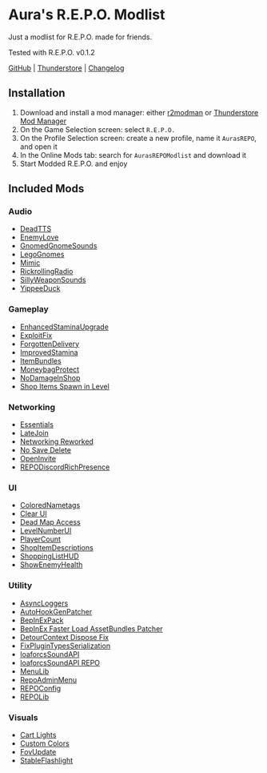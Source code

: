 # Aura's R.E.P.O. Modlist

Just a modlist for R.E.P.O. made for friends.

Tested with R.E.P.O. v0.1.2

[GitHub](https://github.com/GroundAura/Auras_REPO_Modlist) | [Thunderstore](https://thunderstore.io/c/repo/p/GroundAura/AurasREPOModlist/) | [Changelog](https://thunderstore.io/c/repo/p/GroundAura/AurasREPOModlist/changelog/)

## Installation

1. Download and install a mod manager: either [r2modman](https://thunderstore.io/c/repo/p/ebkr/r2modman/) or [Thunderstore Mod Manager](https://www.overwolf.com/app/Thunderstore-Thunderstore_Mod_Manager)
2. On the Game Selection screen: select `R.E.P.O.`
3. On the Profile Selection screen: create a new profile, name it `AurasREPO`, and open it
4. In the Online Mods tab: search for `AurasREPOModlist` and download it
5. Start Modded R.E.P.O. and enjoy

## Included Mods

### Audio

- [DeadTTS](https://thunderstore.io/c/repo/p/flipf17/DeadTTS/)
- [EnemyLove](https://thunderstore.io/c/repo/p/sunryze/EnemyLove/)
- [GnomedGnomeSounds](https://thunderstore.io/c/repo/p/JacuJ/GnomedGnomeSounds/)
- [LegoGnomes](https://thunderstore.io/c/repo/p/ColtG5/LegoGnomes/)
- [Mimic](https://thunderstore.io/c/repo/p/eth9n/Mimic/)
- [RickrollingRadio](https://thunderstore.io/c/repo/p/LanguidRat/RickrollingRadio/)
- [SillyWeaponSounds](https://thunderstore.io/c/repo/p/JacuJ/SillyWeaponSounds/)
- [YippeeDuck](https://thunderstore.io/c/repo/p/SteamBlizzard/YippeeDuck/)

### Gameplay

- [EnhancedStaminaUpgrade](https://thunderstore.io/c/repo/p/Traktool/EnhancedStaminaUpgrade/)
- [ExploitFix](https://thunderstore.io/c/repo/p/Enchanted_Games/ExploitFix/)
- [ForgottenDelivery](https://thunderstore.io/c/repo/p/eXish/ForgottenDelivery/)
- [ImprovedStamina](https://thunderstore.io/c/repo/p/Flopper/ImprovedStamina/)
- [ItemBundles](https://thunderstore.io/c/repo/p/SeroRonin/ItemBundles/)
- [MoneybagProtect](https://thunderstore.io/c/repo/p/amcdev/MoneybagProtect/)
- [NoDamageInShop](https://thunderstore.io/c/repo/p/Snowlance/NoDamageInShop/)
- [Shop Items Spawn in Level](https://thunderstore.io/c/repo/p/itsUndefined/Shop_Items_Spawn_in_Level/)

### Networking

- [Essentials](https://thunderstore.io/c/repo/p/CCarrMcMahon/Essentials/)
- [LateJoin](https://thunderstore.io/c/repo/p/Rebateman/LateJoin/)
- [Networking Reworked](https://thunderstore.io/c/repo/p/readthisifbad/NetworkingReworked/)
- [No Save Delete](https://thunderstore.io/c/repo/p/PxntxrezStudio/No_Save_Delete/)
- [OpenInvite](https://thunderstore.io/c/repo/p/linkoid/OpenInvite/)
- [REPODiscordRichPresence](https://thunderstore.io/c/repo/p/Tolian/REPODiscordRichPresence/)

### UI

- [ColoredNametags](https://thunderstore.io/c/repo/p/zombieseatflesh7/ColoredNametags/)
- [Clear UI](https://thunderstore.io/c/repo/p/soundedsquash/Clear_UI/)
- [Dead Map Access](https://thunderstore.io/c/repo/p/SaturnKai/Dead_Map_Access/)
- [LevelNumberUI](https://thunderstore.io/c/repo/p/ironbean/LevelNumberUI/)
- [PlayerCount](https://thunderstore.io/c/repo/p/nickklmao/PlayerCount/)
- [ShopItemDescriptions](https://thunderstore.io/c/repo/p/Ronneberg/ShopItemDescriptions/)
- [ShoppingListHUD](https://thunderstore.io/c/repo/p/khalliv/ShoppingListHUD/)
- [ShowEnemyHealth](https://thunderstore.io/c/repo/p/Rozza/ShowEnemyHealth/)

### Utility

- [AsyncLoggers](https://thunderstore.io/c/repo/p/mattymatty/AsyncLoggers/)
- [AutoHookGenPatcher](https://thunderstore.io/c/repo/p/Hamunii/AutoHookGenPatcher/)
- [BepInExPack](https://thunderstore.io/c/repo/p/BepInEx/BepInExPack/)
- [BepInEx Faster Load AssetBundles Patcher](https://thunderstore.io/c/repo/p/DiFFoZ/BepInEx_Faster_Load_AssetBundles_Patcher/)
- [DetourContext Dispose Fix](https://thunderstore.io/c/repo/p/Hamunii/DetourContext_Dispose_Fix/)
- [FixPluginTypesSerialization](https://thunderstore.io/c/repo/p/DaXcess/FixPluginTypesSerialization/)
- [loaforcsSoundAPI](https://thunderstore.io/c/repo/p/loaforc/loaforcsSoundAPI/)
- [loaforcsSoundAPI REPO](https://thunderstore.io/c/repo/p/loaforc/loaforcsSoundAPI_REPO/)
- [MenuLib](https://thunderstore.io/c/repo/p/nickklmao/MenuLib/)
- [RepoAdminMenu](https://thunderstore.io/c/repo/p/proferabg/RepoAdminMenu/)
- [REPOConfig](https://thunderstore.io/c/repo/p/nickklmao/REPOConfig/)
- [REPOLib](https://thunderstore.io/c/repo/p/Zehs/REPOLib/)

### Visuals

- [Cart Lights](https://thunderstore.io/c/repo/p/MelanieMelicious/Cart_Lights_MelanieMelicious/)
- [Custom Colors](https://thunderstore.io/c/repo/p/x753_REPO/CustomColors/)
- [FovUpdate](https://thunderstore.io/c/repo/p/darmuh/FovUpdate/)
- [StableFlashlight](https://thunderstore.io/c/repo/p/linkoid/StableFlashlight/)
